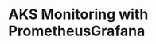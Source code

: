 # AKS Monitoring with PrometheusGrafana                                                                                                                                                                                                              
